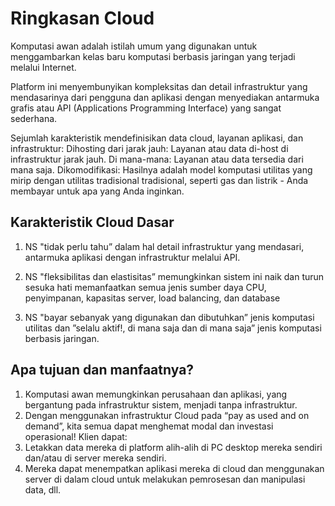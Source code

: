 # Ringkasan Cloud

Komputasi awan adalah istilah umum yang digunakan untuk menggambarkan kelas baru komputasi berbasis jaringan yang terjadi melalui Internet.

Platform ini menyembunyikan kompleksitas dan detail infrastruktur yang mendasarinya dari pengguna dan aplikasi dengan menyediakan antarmuka grafis atau API (Applications Programming Interface) yang sangat sederhana.

Sejumlah karakteristik mendefinisikan data cloud, layanan aplikasi, dan infrastruktur:
Dihosting dari jarak jauh: Layanan atau data di-host di infrastruktur jarak jauh. 
Di mana-mana: Layanan atau data tersedia dari mana saja.
Dikomodifikasi: Hasilnya adalah model komputasi utilitas yang mirip dengan utilitas tradisional tradisional, seperti gas dan listrik - Anda membayar untuk apa yang Anda inginkan.

## Karakteristik Cloud Dasar
1) NS "tidak perlu tahu” dalam hal detail infrastruktur yang mendasari, antarmuka aplikasi dengan infrastruktur melalui API.

2) NS "fleksibilitas dan elastisitas” memungkinkan sistem ini naik dan turun sesuka hati
memanfaatkan semua jenis sumber daya
CPU, penyimpanan, kapasitas server, load balancing, dan database
3) NS "bayar sebanyak yang digunakan dan dibutuhkan” jenis komputasi utilitas dan ”selalu aktif!, di mana saja dan di mana saja” jenis komputasi berbasis jaringan.

## Apa tujuan dan manfaatnya?
1. Komputasi awan memungkinkan perusahaan dan aplikasi, yang bergantung pada infrastruktur sistem, menjadi tanpa infrastruktur.
2. Dengan menggunakan infrastruktur Cloud pada “pay as used and on demand”, kita semua dapat menghemat modal dan investasi operasional!
Klien dapat:
3. Letakkan data mereka di platform alih-alih di PC desktop mereka sendiri dan/atau di server mereka sendiri.
4. Mereka dapat menempatkan aplikasi mereka di cloud dan menggunakan server di dalam cloud untuk melakukan pemrosesan dan manipulasi data, dll. 
